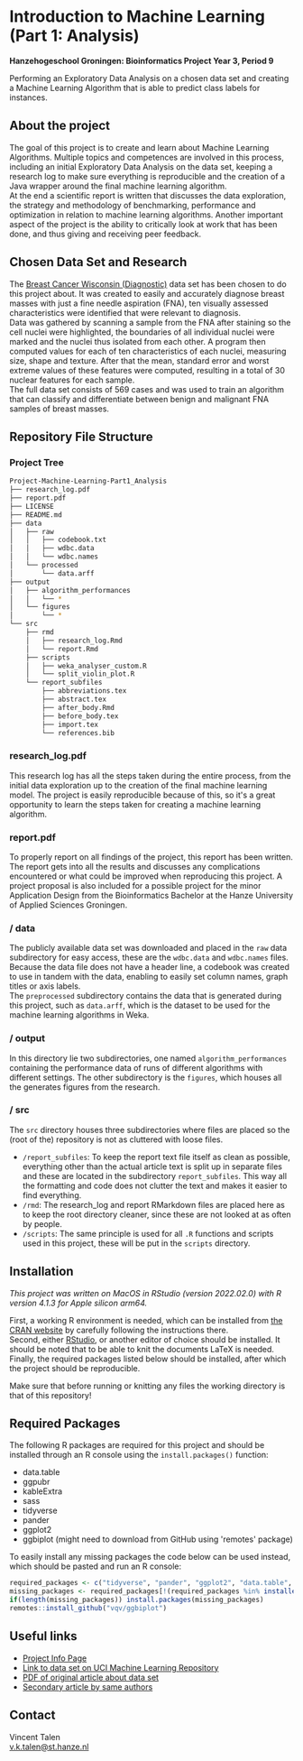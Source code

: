 # Introduction to Machine Learning (Part 1: Analysis)
**Hanzehogeschool Groningen: Bioinformatics Project Year 3, Period 9**

Performing an Exploratory Data Analysis on a chosen data set and creating a Machine Learning Algorithm that is able to predict class labels for instances.


## About the project
The goal of this project is to create and learn about Machine Learning Algorithms. Multiple topics and competences are involved in this process, including an initial Exploratory Data Analysis on the data set, keeping a research log to make sure everything is reproducible and the creation of a Java wrapper around the final machine learning algorithm.  
At the end a scientific report is written that discusses the data exploration, the strategy and methodology of benchmarking, performance and optimization in relation to machine learning algorithms. Another important aspect of the project is the ability to critically look at work that has been done, and thus giving and receiving peer feedback.


## Chosen Data Set and Research
The [Breast Cancer Wisconsin (Diagnostic)](https://archive.ics.uci.edu/ml/datasets/Breast+Cancer+Wisconsin+%28Diagnostic%29) data set has been chosen to do this project about. It was created to easily and accurately diagnose breast masses with just a fine needle aspiration (FNA), ten visually assessed characteristics were identified that were relevant to diagnosis.  
Data was gathered by scanning a sample from the FNA after staining so the cell nuclei were highlighted, the boundaries of all individual nuclei were marked and the nuclei thus isolated from each other. A program then computed values for each of ten characteristics of each nuclei, measuring size, shape and texture. After that the mean, standard error and worst extreme values of these features were computed, resulting in a total of 30 nuclear features for each sample.  
The full data set consists of 569 cases and was used to train an algorithm that can classify and differentiate between benign and malignant FNA samples of breast masses.


## Repository File Structure
### Project Tree
```bash
Project-Machine-Learning-Part1_Analysis
├── research_log.pdf
├── report.pdf
├── LICENSE
├── README.md
├── data
│   ├── raw
│   │   ├── codebook.txt
│   │   ├── wdbc.data
│   │   └── wdbc.names
│   └── processed
│       └── data.arff
├── output
│   ├── algorithm_performances
│   │   └── *
│   └── figures
│       └── *
└── src
    ├── rmd
    │   ├── research_log.Rmd
    │   └── report.Rmd
    ├── scripts
    │   ├── weka_analyser_custom.R
    │   └── split_violin_plot.R
    └── report_subfiles
        ├── abbreviations.tex
        ├── abstract.tex
        ├── after_body.Rmd
        ├── before_body.tex
        ├── import.tex
        └── references.bib
```

### research_log.pdf
This research log has all the steps taken during the entire process, from the initial data exploration up to the creation of the final machine learning model. The project is easily reproducible because of this, so it's a great opportunity to learn the steps taken for creating a machine learning algorithm.

### report.pdf
To properly report on all findings of the project, this report has been written. The report gets into all the results and discusses any complications encountered or what could be improved when reproducing this project. A project proposal is also included for a possible project for the minor Application Design from the Bioinformatics Bachelor at the Hanze University of Applied Sciences Groningen.

### / data
The publicly available data set was downloaded and placed in the `raw` data subdirectory for easy access, these are the `wdbc.data` and `wdbc.names` files. Because the data file does not have a header line, a codebook was created to use in tandem with the data, enabling to easily set column names, graph titles or axis labels.  
The `preprocessed` subdirectory contains the data that is generated during this project, such as `data.arff`, which is the dataset to be used for the machine learning algorithms in Weka.

### / output
In this directory lie two subdirectories, one named `algorithm_performances` containing the performance data of runs of different algorithms with different settings. The other subdirectory is the `figures`, which houses all the generates figures from the research.

### / src
The `src` directory houses three subdirectories where files are placed so the (root of the) repository is not as cluttered with loose files.  
- `/report_subfiles`: To keep the report text file itself as clean as possible, everything other than the actual article text is split up in separate files and these are located in the subdirectory `report_subfiles`. This way all the formatting and code does not clutter the text and makes it easier to find everything.  
- `/rmd`: The research_log and report RMarkdown files are placed here as to keep the root directory cleaner, since these are not looked at as often by people.  
- `/scripts`: The same principle is used for all `.R` functions and scripts used in this project, these will be put in the `scripts` directory.  


## Installation
*This project was written on MacOS in RStudio (version 2022.02.0) with R version 4.1.3 for Apple silicon arm64.*  

First, a working R environment is needed, which can be installed from [the CRAN website](https://cran.r-project.org/) by carefully following the instructions there.  
Second, either [RStudio](https://www.rstudio.com/products/rstudio/download/), or another editor of choice should be installed.
It should be noted that to be able to knit the documents LaTeX is needed.   
Finally, the required packages listed below should be installed, after which the project should be reproducible.

Make sure that before running or knitting any files the working directory is that of this repository!


## Required Packages
The following R packages are required for this project and should be installed through an R console using the `install.packages()` function:
- data.table
- ggpubr
- kableExtra
- sass
- tidyverse
- pander
- ggplot2
- ggbiplot (might need to download from GitHub using 'remotes' package)

To easily install any missing packages the code below can be used instead, which should be pasted and run an R console:
```r
required_packages <- c("tidyverse", "pander", "ggplot2", "data.table", "ggpubr", "remotes", "kableExtra", "sass")
missing_packages <- required_packages[!(required_packages %in% installed.packages()[,"Package"])]
if(length(missing_packages)) install.packages(missing_packages)
remotes::install_github("vqv/ggbiplot")
```


## Useful links
* [Project Info Page](https://michielnoback.github.io/bincourses/data_mining_project.html)
* [Link to data set on UCI Machine Learning Repository](https://archive.ics.uci.edu/ml/datasets/Breast+Cancer+Wisconsin+%28Diagnostic%29)
* [PDF of original article about data set](https://minds.wisconsin.edu/bitstream/handle/1793/59692/TR1131.pdf)
* [Secondary article by same authors](https://www.researchgate.net/profile/Nick-Street/publication/2302195_Breast_Cancer_Diagnosis_and_Prognosis_Via_Linear_Programming/links/54182c0b0cf25ebee9880a81/Breast-Cancer-Diagnosis-and-Prognosis-Via-Linear-Programming.pdf)


## Contact
Vincent Talen  
v.k.talen@st.hanze.nl
